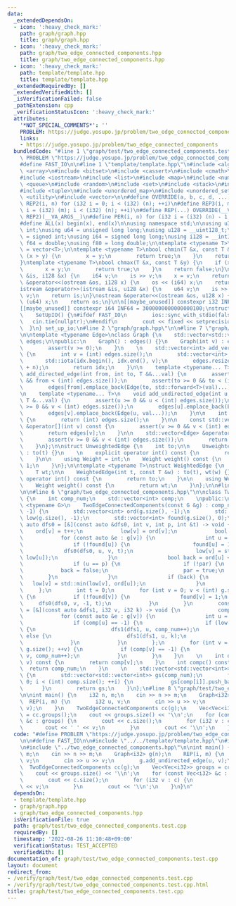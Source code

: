 ```yaml
---
data:
  _extendedDependsOn:
  - icon: ':heavy_check_mark:'
    path: graph/graph.hpp
    title: graph/graph.hpp
  - icon: ':heavy_check_mark:'
    path: graph/two_edge_connected_components.hpp
    title: graph/two_edge_connected_components.hpp
  - icon: ':heavy_check_mark:'
    path: template/template.hpp
    title: template/template.hpp
  _extendedRequiredBy: []
  _extendedVerifiedWith: []
  _isVerificationFailed: false
  _pathExtension: cpp
  _verificationStatusIcon: ':heavy_check_mark:'
  attributes:
    '*NOT_SPECIAL_COMMENTS*': ''
    PROBLEM: https://judge.yosupo.jp/problem/two_edge_connected_components
    links:
    - https://judge.yosupo.jp/problem/two_edge_connected_components
  bundledCode: "#line 1 \"graph/test/two_edge_connected_components.test.cpp\"\n#define\
    \ PROBLEM \"https://judge.yosupo.jp/problem/two_edge_connected_components\"\n\n\
    #define FAST_IO\n\n#line 1 \"template/template.hpp\"\n#include <algorithm>\n#include\
    \ <array>\n#include <bitset>\n#include <cassert>\n#include <cmath>\n#include <iomanip>\n\
    #include <iostream>\n#include <list>\n#include <map>\n#include <numeric>\n#include\
    \ <queue>\n#include <random>\n#include <set>\n#include <stack>\n#include <string>\n\
    #include <tuple>\n#include <unordered_map>\n#include <unordered_set>\n#include\
    \ <utility>\n#include <vector>\n\n#define OVERRIDE(a, b, c, d, ...) d\n#define\
    \ REP2(i, n) for (i32 i = 0; i < (i32) (n); ++i)\n#define REP3(i, m, n) for (i32\
    \ i = (i32) (m); i < (i32) (n); ++i)\n#define REP(...) OVERRIDE(__VA_ARGS__, REP3,\
    \ REP2)(__VA_ARGS__)\n#define PER(i, n) for (i32 i = (i32) (n) - 1; i >= 0; --i)\n\
    #define ALL(x) begin(x), end(x)\n\nusing namespace std;\n\nusing u32 = unsigned\
    \ int;\nusing u64 = unsigned long long;\nusing u128 = __uint128_t;\nusing i32\
    \ = signed int;\nusing i64 = signed long long;\nusing i128 = __int128_t;\nusing\
    \ f64 = double;\nusing f80 = long double;\n\ntemplate <typename T>\nusing Vec\
    \ = vector<T>;\n\ntemplate <typename T>\nbool chmin(T &x, const T &y) {\n    if\
    \ (x > y) {\n        x = y;\n        return true;\n    }\n    return false;\n\
    }\ntemplate <typename T>\nbool chmax(T &x, const T &y) {\n    if (x < y) {\n \
    \       x = y;\n        return true;\n    }\n    return false;\n}\n\nistream &operator>>(istream\
    \ &is, i128 &x) {\n    i64 v;\n    is >> v;\n    x = v;\n    return is;\n}\nostream\
    \ &operator<<(ostream &os, i128 x) {\n    os << (i64) x;\n    return os;\n}\n\
    istream &operator>>(istream &is, u128 &x) {\n    u64 v;\n    is >> v;\n    x =\
    \ v;\n    return is;\n}\nostream &operator<<(ostream &os, u128 x) {\n    os <<\
    \ (u64) x;\n    return os;\n}\n\n[[maybe_unused]] constexpr i32 INF = 1000000100;\n\
    [[maybe_unused]] constexpr i64 INF64 = 3000000000000000100;\nstruct SetUpIO {\n\
    \    SetUpIO() {\n#ifdef FAST_IO\n        ios::sync_with_stdio(false);\n     \
    \   cin.tie(nullptr);\n#endif\n        cout << fixed << setprecision(15);\n  \
    \  }\n} set_up_io;\n#line 2 \"graph/graph.hpp\"\n\n#line 7 \"graph/graph.hpp\"\
    \n\ntemplate <typename Edge>\nclass Graph {\n    std::vector<std::vector<Edge>>\
    \ edges;\n\npublic:\n    Graph() : edges() {}\n    Graph(int v) : edges(v) {\n\
    \        assert(v >= 0);\n    }\n    \n    std::vector<int> add_vertices(int n)\
    \ {\n        int v = (int) edges.size();\n        std::vector<int> idx(n);\n \
    \       std::iota(idx.begin(), idx.end(), v);\n        edges.resize(edges.size()\
    \ + n);\n        return idx;\n    }\n\n    template <typename... T>\n    void\
    \ add_directed_edge(int from, int to, T &&...val) {\n        assert(from >= 0\
    \ && from < (int) edges.size());\n        assert(to >= 0 && to < (int) edges.size());\n\
    \        edges[from].emplace_back(Edge(to, std::forward<T>(val)...));\n    }\n\
    \n    template <typename... T>\n    void add_undirected_edge(int u, int v, const\
    \ T &...val) {\n        assert(u >= 0 && u < (int) edges.size());\n        assert(v\
    \ >= 0 && v < (int) edges.size());\n        edges[u].emplace_back(Edge(v, val...));\n\
    \        edges[v].emplace_back(Edge(u, val...));\n    }\n\n    int size() const\
    \ {\n        return (int) edges.size();\n    }\n\n    const std::vector<Edge>\
    \ &operator[](int v) const {\n        assert(v >= 0 && v < (int) edges.size());\n\
    \        return edges[v];\n    }\n\n    std::vector<Edge> &operator[](int v) {\n\
    \        assert(v >= 0 && v < (int) edges.size());\n        return edges[v];\n\
    \    }\n};\n\nstruct UnweightedEdge {\n    int to;\n\n    UnweightedEdge(int t)\
    \ : to(t) {}\n    \n    explicit operator int() const {\n        return to;\n\
    \    }\n\n    using Weight = int;\n    Weight weight() const {\n        return\
    \ 1;\n    }\n};\n\ntemplate <typename T>\nstruct WeightedEdge {\n    int to;\n\
    \    T wt;\n\n    WeightedEdge(int t, const T &w) : to(t), wt(w) {}\n\n    explicit\
    \ operator int() const {\n        return to;\n    }\n\n    using Weight = T;\n\
    \    Weight weight() const {\n        return wt;\n    }\n};\n\n#line 2 \"graph/two_edge_connected_components.hpp\"\
    \n\n#line 6 \"graph/two_edge_connected_components.hpp\"\n\nclass TwoEdgeConnectedComponents\
    \ {\n    int comp_num;\n    std::vector<int> comp;\n    \npublic:\n    template\
    \ <typename G>\n    TwoEdgeConnectedComponents(const G &g) : comp_num(0), comp(g.size(),\
    \ -1) {\n        std::vector<int> ord(g.size(), -1);\n        std::vector<int>\
    \ low(g.size(), -1);\n        std::vector<int> found(g.size(), 0);\n        const\
    \ auto dfs0 = [&](const auto &dfs0, int v, int p, int &t) -> void {\n        \
    \    ord[v] = t++;\n            low[v] = ord[v];\n            bool par = false;\n\
    \            for (const auto &e : g[v]) {\n                int u = (int) e;\n\
    \                if (!found[u]) {\n                    found[u] = 1;\n       \
    \             dfs0(dfs0, u, v, t);\n                    low[v] = std::min(low[v],\
    \ low[u]);\n                }\n                bool back = ord[u] < ord[v];\n\
    \                if (u == p) {\n                    if (!par) {\n            \
    \            back = false;\n                        par = true;\n            \
    \        }\n                }\n                if (back) {\n                 \
    \   low[v] = std::min(low[v], ord[u]);\n                }\n            }\n   \
    \     };\n        int t = 0;\n        for (int v = 0; v < (int) g.size(); ++v)\
    \ {\n            if (!found[v]) {\n                found[v] = 1;\n           \
    \     dfs0(dfs0, v, -1, t);\n            }\n        }\n        const auto dfs1\
    \ = [&](const auto &dfs1, i32 v, i32 k) -> void {\n            comp[v] = k;\n\
    \            for (const auto &e : g[v]) {\n                int u = (int) e;\n\
    \                if (comp[u] == -1) {\n                    if (low[u] > ord[v])\
    \ {\n                        dfs1(dfs1, u, comp_num++);\n                    }\
    \ else {\n                        dfs1(dfs1, u, k);\n                    }\n \
    \               }\n            }\n        };\n        for (int v = 0; v < (int)\
    \ g.size(); ++v) {\n            if (comp[v] == -1) {\n                dfs1(dfs1,\
    \ v, comp_num++);\n            }\n        }\n    }\n    \n    int operator[](int\
    \ v) const {\n        return comp[v];\n    }\n    int compc() const {\n      \
    \  return comp_num;\n    }\n    \n    std::vector<std::vector<int>> groups() const\
    \ {\n        std::vector<std::vector<int>> gs(comp_num);\n        for (int i =\
    \ 0; i < (int) comp.size(); ++i) {\n            gs[comp[i]].push_back(i);\n  \
    \      }\n        return gs;\n    }\n};\n#line 8 \"graph/test/two_edge_connected_components.test.cpp\"\
    \n\nint main() {\n    i32 n, m;\n    cin >> n >> m;\n    Graph<i32> g(n);\n  \
    \  REP(i, m) {\n        i32 u, v;\n        cin >> u >> v;\n        g.add_undirected_edge(u,\
    \ v);\n    }\n    TwoEdgeConnectedComponents cc(g);\n    Vec<Vec<i32>> groups\
    \ = cc.groups();\n    cout << groups.size() << '\\n';\n    for (const Vec<i32>\
    \ &c : groups) {\n        cout << c.size();\n        for (i32 v : c) {\n     \
    \       cout << ' ' << v;\n        }\n        cout << '\\n';\n    }\n}\n"
  code: "#define PROBLEM \"https://judge.yosupo.jp/problem/two_edge_connected_components\"\
    \n\n#define FAST_IO\n\n#include \"../../template/template.hpp\"\n#include \"../graph.hpp\"\
    \n#include \"../two_edge_connected_components.hpp\"\n\nint main() {\n    i32 n,\
    \ m;\n    cin >> n >> m;\n    Graph<i32> g(n);\n    REP(i, m) {\n        i32 u,\
    \ v;\n        cin >> u >> v;\n        g.add_undirected_edge(u, v);\n    }\n  \
    \  TwoEdgeConnectedComponents cc(g);\n    Vec<Vec<i32>> groups = cc.groups();\n\
    \    cout << groups.size() << '\\n';\n    for (const Vec<i32> &c : groups) {\n\
    \        cout << c.size();\n        for (i32 v : c) {\n            cout << ' '\
    \ << v;\n        }\n        cout << '\\n';\n    }\n}\n"
  dependsOn:
  - template/template.hpp
  - graph/graph.hpp
  - graph/two_edge_connected_components.hpp
  isVerificationFile: true
  path: graph/test/two_edge_connected_components.test.cpp
  requiredBy: []
  timestamp: '2022-08-26 11:10:48+09:00'
  verificationStatus: TEST_ACCEPTED
  verifiedWith: []
documentation_of: graph/test/two_edge_connected_components.test.cpp
layout: document
redirect_from:
- /verify/graph/test/two_edge_connected_components.test.cpp
- /verify/graph/test/two_edge_connected_components.test.cpp.html
title: graph/test/two_edge_connected_components.test.cpp
---
```

